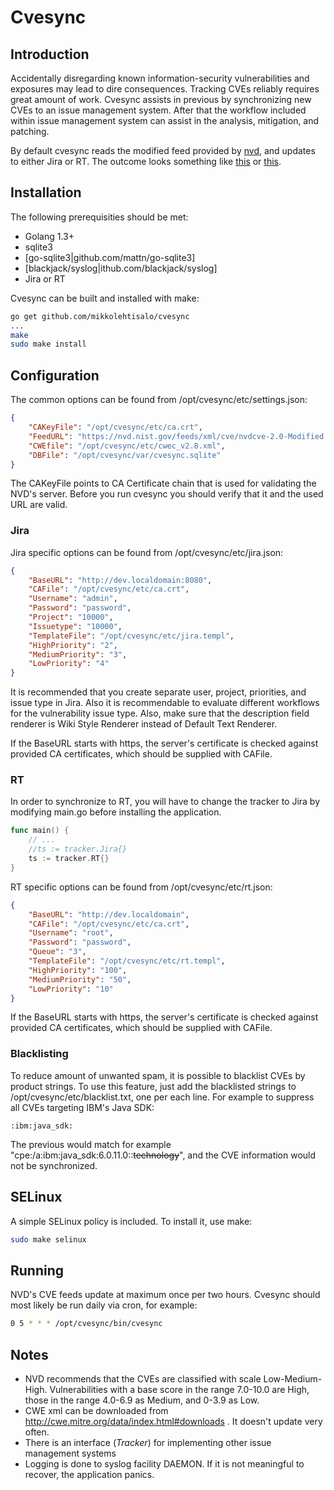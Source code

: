 Cvesync
=======

Introduction
------------

Accidentally disregarding known information-security vulnerabilities and exposures may lead to dire consequences. Tracking CVEs reliably requires great amount of work. Cvesync assists in previous by synchronizing new CVEs to an issue management system. After that the workflow included within issue management system can assist in the analysis, mitigation, and patching.

By default cvesync reads the modified feed provided by [nvd](https://nvd.nist.gov), and updates to either Jira or RT. The outcome looks something like [this](https://raw.githubusercontent.com/mikkolehtisalo/cvesync/master/jira.png) or [this](https://raw.githubusercontent.com/mikkolehtisalo/cvesync/master/rt.png).

Installation
------------

The following prerequisities should be met:

* Golang 1.3+
* sqlite3
* [go-sqlite3|github.com/mattn/go-sqlite3]
* [blackjack/syslog|ithub.com/blackjack/syslog]
* Jira or RT

Cvesync can be built and installed with make:

```sh
go get github.com/mikkolehtisalo/cvesync
...
make
sudo make install
```

Configuration
-------------

The common options can be found from /opt/cvesync/etc/settings.json:

```json
{
    "CAKeyFile": "/opt/cvesync/etc/ca.crt",
    "FeedURL": "https://nvd.nist.gov/feeds/xml/cve/nvdcve-2.0-Modified.xml.gz",
    "CWEfile": "/opt/cvesync/etc/cwec_v2.8.xml",
    "DBFile": "/opt/cvesync/var/cvesync.sqlite"
}
```

The CAKeyFile points to CA Certificate chain that is used for validating the NVD's server. Before you run cvesync you should verify that it and the used URL are valid.

### Jira

Jira specific options can be found from /opt/cvesync/etc/jira.json:

```json
{
    "BaseURL": "http://dev.localdomain:8080",
    "CAFile": "/opt/cvesync/etc/ca.crt",
    "Username": "admin",
    "Password": "password",
    "Project": "10000",
    "Issuetype": "10000",
    "TemplateFile": "/opt/cvesync/etc/jira.templ", 
    "HighPriority": "2",
    "MediumPriority": "3",
    "LowPriority": "4"
}
```

It is recommended that you create separate user, project, priorities, and issue type in Jira. Also it is recommendable to evaluate different workflows for the vulnerability issue type. Also, make sure that the description field renderer is Wiki Style Renderer instead of Default Text Renderer.

If the BaseURL starts with https, the server's certificate is checked against provided CA certificates, which should be supplied with CAFile.

### RT

In order to synchronize to RT, you will have to change the tracker to Jira by modifying main.go before installing the application.

```go
func main() {
    // ...
    //ts := tracker.Jira{}
    ts := tracker.RT{}
}
```

RT specific options can be found from /opt/cvesync/etc/rt.json:

```json
{
    "BaseURL": "http://dev.localdomain",
    "CAFile": "/opt/cvesync/etc/ca.crt",
    "Username": "root",
    "Password": "password",
    "Queue": "3",
    "TemplateFile": "/opt/cvesync/etc/rt.templ",
    "HighPriority": "100",
    "MediumPriority": "50",
    "LowPriority": "10"
}

```

If the BaseURL starts with https, the server's certificate is checked against provided CA certificates, which should be supplied with CAFile.

### Blacklisting

To reduce amount of unwanted spam, it is possible to blacklist CVEs by product strings. To use this feature, just add the blacklisted strings to /opt/cvesync/etc/blacklist.txt, one per each line. For example to suppress all CVEs targeting IBM's Java SDK:

```
:ibm:java_sdk:
```

The previous would match for example "cpe:/a:ibm:java_sdk:6.0.11.0::~~technology~~", and the CVE information would not be synchronized.

SELinux
-------

A simple SELinux policy is included. To install it, use make:

```sh
sudo make selinux
```

Running
-------

NVD's CVE feeds update at maximum once per two hours. Cvesync should most likely be run daily via cron, for example:

```sh
0 5 * * * /opt/cvesync/bin/cvesync
```

Notes
-----

* NVD recommends that the CVEs are classified with scale Low-Medium-High. Vulnerabilities with a base score in the range 7.0-10.0 are High, those in the range 4.0-6.9 as Medium, and 0-3.9 as Low.
* CWE xml can be downloaded from http://cwe.mitre.org/data/index.html#downloads . It doesn't update very often.
* There is an interface (*Tracker*) for implementing other issue management systems
* Logging is done to syslog facility DAEMON. If it is not meaningful to recover, the application panics.

